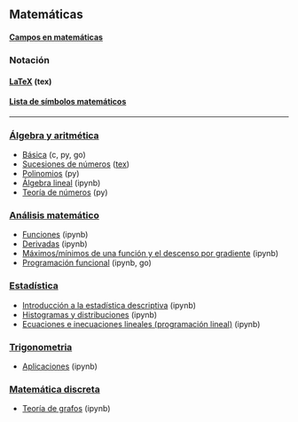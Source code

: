 ## Matemáticas

#### [Campos en matemáticas](https://es.wikipedia.org/wiki/%C3%81reas_de_las_matem%C3%A1ticas)

### Notación
#### [LaTeX](https://github.com/mondeja/fullstack/tree/master/backend/src/032-documentacion/latex/) (tex)
#### [Lista de símbolos matemáticos](https://es.wikipedia.org/wiki/Anexo:S%C3%ADmbolos_matem%C3%A1ticos)

___________________________________

### [Álgebra y aritmética](https://github.com/mondeja/fullstack/tree/master/backend/src/001-matematicas/algebra_aritmetica)
- [Básica](https://github.com/mondeja/fullstack/tree/master/backend/src/001-matematicas/algebra_aritmetica/001-basica) (c, py, go)
- [Sucesiones de números](https://drive.google.com/open?id=1SWDbF_qi78uE9gYe-7Q4wiruTorkWfeV) ([tex](https://github.com/mondeja/fullstack/tree/master/backend/src/001-matematicas/algebra_aritmetica/002-sucesiones/sucesiones.tex))
- [Polinomios](https://github.com/mondeja/fullstack/tree/master/backend/src/001-matematicas/algebra_aritmetica/003-polinomios) (py)
- [Álgebra lineal](https://github.com/mondeja/fullstack/tree/master/backend/src/001-matematicas/algebra_aritmetica/004-algebra_lineal) (ipynb)
- [Teoría de números](https://github.com/mondeja/fullstack/tree/master/backend/src/001-matematicas/algebra_aritmetica/006-teoria_de_numeros) (py)

### [Análisis matemático](https://github.com/mondeja/fullstack/tree/master/backend/src/001-matematicas/analisis)
- [Funciones](https://github.com/mondeja/fullstack/tree/master/backend/src/001-matematicas/analisis/funciones/tipos.ipynb) (ipynb)
- [Derivadas](https://github.com/mondeja/fullstack/tree/master/backend/src/001-matematicas/analisis/funciones/derivadas.ipynb) (ipynb)
- [Máximos/mínimos de una función y el descenso por gradiente](https://github.com/mondeja/fullstack/tree/master/backend/src/001-matematicas/analisis/funciones/max_min_gd.ipynb) (ipynb)
- [Programación funcional](https://github.com/mondeja/fullstack/tree/master/backend/src/001-matematicas/analisis/funciones/programacion_funcional.ipynb) (ipynb, go)

### [Estadística](https://github.com/mondeja/fullstack/tree/master/backend/src/001-matematicas/estadistica)
- [Introducción a la estadística descriptiva](http://nbviewer.jupyter.org/github/mondeja/fullstack/blob/master/backend/src/001-matematicas/estadistica/descriptiva.ipynb) (ipynb)
- [Histogramas y distribuciones](http://nbviewer.jupyter.org/github/mondeja/fullstack/blob/master/backend/src/001-matematicas/estadistica/histogramas_distribuciones.ipynb) (ipynb)
- [Ecuaciones e inecuaciones lineales (programación lineal)](http://nbviewer.jupyter.org/github/mondeja/fullstack/blob/master/backend/src/001-matematicas/estadistica/programacion_lineal.ipynb) (ipynb)

### [Trigonometria](https://github.com/mondeja/fullstack/tree/master/backend/src/001-matematicas/trigonometria)
- [Aplicaciones](https://github.com/mondeja/fullstack/tree/master/backend/src/001-matematicas/trigonometria/aplicaciones.ipynb) (ipynb)

### [Matemática discreta](https://github.com/mondeja/fullstack/tree/master/backend/src/001-matematicas/matematica_discreta)
- [Teoría de grafos](https://github.com/mondeja/fullstack/tree/master/backend/src/001-matematicas/matematica_discreta/001-grafos) (ipynb)